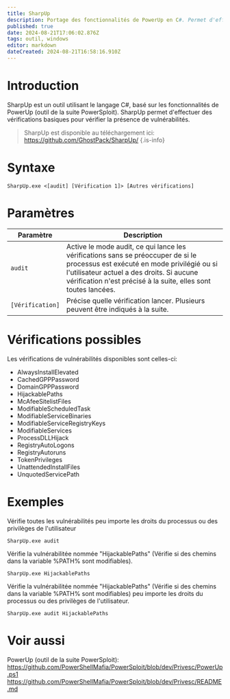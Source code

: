 ```yaml
---
title: SharpUp
description: Portage des fonctionnalités de PowerUp en C#. Permet d'effectuer des vérifications basiques comme les permissions sur les exécutables de services.
published: true
date: 2024-08-21T17:06:02.876Z
tags: outil, windows
editor: markdown
dateCreated: 2024-08-21T16:58:16.910Z
---
```


# Introduction

SharpUp est un outil utilisant le langage C#, basé sur les fonctionnalités de PowerUp (outil de la suite PowerSploit). SharpUp permet d'effectuer des vérifications basiques pour vérifier la présence de vulnérabilités.

> SharpUp est disponible au téléchargement ici: https://github.com/GhostPack/SharpUp/
> {.is-info}

# Syntaxe

`SharpUp.exe <[audit] [Vérification 1]> [Autres vérifications]`

# Paramètres

| Paramètre        | Description                                                                                                                                                                                                                                    |
| ---------------- | ---------------------------------------------------------------------------------------------------------------------------------------------------------------------------------------------------------------------------------------------- |
| `audit`          | Active le mode audit, ce qui lance les vérifications sans se préoccuper de si le processus est exécuté en mode privilégié ou si l'utilisateur actuel a des droits. Si aucune vérification n'est précisé à la suite, elles sont toutes lancées. |
| `[Vérification]` | Précise quelle vérification lancer. Plusieurs peuvent être indiqués à la suite.                                                                                                                                                                |

# Vérifications possibles

Les vérifications de vulnérabilités disponibles sont celles-ci:

- AlwaysInstallElevated
- CachedGPPPassword
- DomainGPPPassword
- HijackablePaths
- McAfeeSitelistFiles
- ModifiableScheduledTask
- ModifiableServiceBinaries
- ModifiableServiceRegistryKeys
- ModifiableServices
- ProcessDLLHijack
- RegistryAutoLogons
- RegistryAutoruns
- TokenPrivileges
- UnattendedInstallFiles
- UnquotedServicePath

# Exemples

Vérifie toutes les vulnérabilités peu importe les droits du processus ou des privilèges de l'utilisateur

`SharpUp.exe audit`

Vérifie la vulnérabilitée nommée "HijackablePaths" (Vérifie si des chemins dans la variable %PATH% sont modifiables).

`SharpUp.exe HijackablePaths`

Vérifie la vulnérabilitée nommée "HijackablePaths" (Vérifie si des chemins dans la variable %PATH% sont modifiables) peu importe les droits du processus ou des privilèges de l'utilisateur.

`SharpUp.exe audit HijackablePaths`

# Voir aussi

PowerUp (outil de la suite PowerSploit):
https://github.com/PowerShellMafia/PowerSploit/blob/dev/Privesc/PowerUp.ps1
https://github.com/PowerShellMafia/PowerSploit/blob/dev/Privesc/README.md
